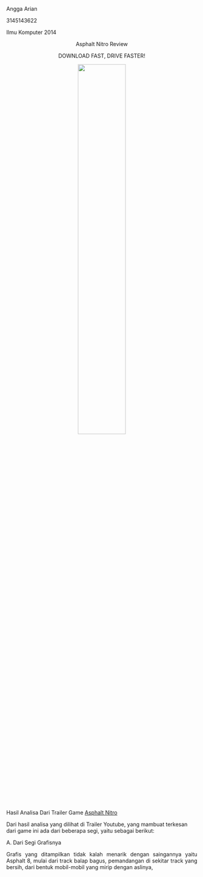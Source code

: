<html>
<body>
<p align="left">Angga Arian</p> 
<p align="left">3145143622</p>
<p align="left">Ilmu Komputer 2014</p>           
<p align="center">Asphalt Nitro Review</p>
<p align="center">DOWNLOAD FAST, DRIVE FASTER!</p>
<p align="center"><img src="https://1.bp.blogspot.com/-4trF7D74rSs/WJNNUGcWW6I/AAAAAAAAFqA/7cacR7q3RtYZoL6RNna65yNTBhVJf3ktQCLcB/s1600/unnamed.png" align="center" width="50%"></p>

Hasil Analisa Dari Trailer Game
<a href="https://www.youtube.com/embed/lXaGPCSqlsM">Asphalt Nitro</a></p>
Dari hasil analisa yang dilihat di Trailer Youtube, yang mambuat terkesan dari game ini ada dari beberapa segi, yaitu sebagai berikut:

A. Dari Segi Grafisnya
    <p align="justify">Grafis yang ditampilkan tidak kalah menarik dengan saingannya yaitu Asphalt 8, mulai dari track balap bagus, pemandangan di sekitar track yang bersih, dari bentuk mobil-mobil yang mirip dengan aslinya,</p>
</body>
</html>
